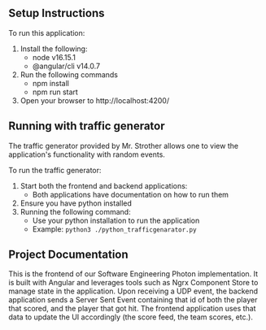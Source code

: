 ## Setup Instructions
To run this application:
1. Install the following:
    - node v16.15.1
    - @angular/cli v14.0.7
2. Run the following commands
    - npm install
    - npm run start
3. Open your browser to http://localhost:4200/

## Running with traffic generator
The traffic generator provided by Mr. Strother allows one to view the application's functionality with random events.

To run the traffic generator:
1. Start both the frontend and backend applications:
    - Both applications have documentation on how to run them
2. Ensure you have python installed
2. Running the following command:
    - Use your python installation to run the application
    - Example: `python3 ./python_trafficgenarator.py`

## Project Documentation
This is the frontend of our Software Engineering Photon implementation. It is built with Angular and leverages tools such as Ngrx Component Store to manage state in the application.
Upon receiving a UDP event, the backend application sends a Server Sent Event containing that id of both the player that scored, and the player that got hit. The frontend application uses that data to update the UI accordingly (the score feed, the team scores, etc.).
